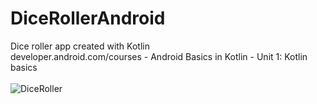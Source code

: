 # DiceRollerAndroid
Dice roller app created with Kotlin
<br>
developer.android.com/courses  -  Android Basics in Kotlin - Unit 1: Kotlin basics
<br>
<br>
![DiceRoller](https://user-images.githubusercontent.com/105887606/174443185-19269193-7e70-4bc8-990c-22bb5a11fa06.gif)
